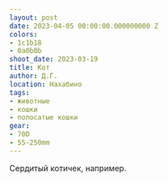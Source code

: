 ```yaml
---
layout: post
date: 2023-04-05 00:00:00.000000000 Z
colors:
- 1c1b18
- 0a0b0b
shoot_date: 2023-03-19
title: Кот
author: Д.Г.
location: Нахабино
tags:
- животные
- кошки
- полосатые кошки
gear:
- 70D
- 55-250mm
---
```

Сердитый котичек, например.

